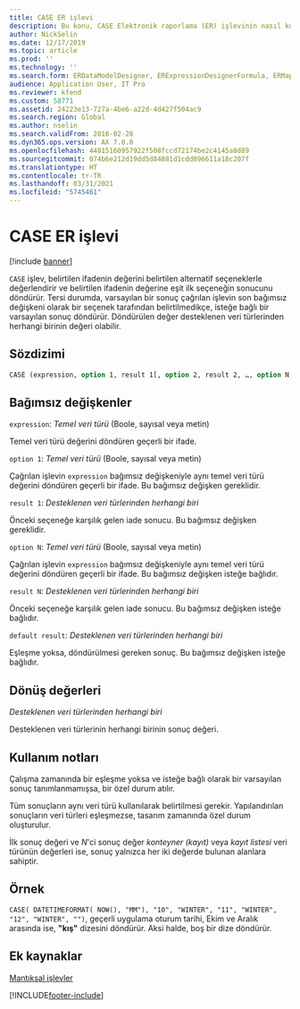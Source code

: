 ```yaml
---
title: CASE ER işlevi
description: Bu konu, CASE Elektronik raporlama (ER) işlevinin nasıl kullanıldığı hakkında bilgi sağlar.
author: NickSelin
ms.date: 12/17/2019
ms.topic: article
ms.prod: ''
ms.technology: ''
ms.search.form: ERDataModelDesigner, ERExpressionDesignerFormula, ERMappedFormatDesigner, ERModelMappingDesigner
audience: Application User, IT Pro
ms.reviewer: kfend
ms.custom: 58771
ms.assetid: 24223e13-727a-4be6-a22d-4d427f504ac9
ms.search.region: Global
ms.author: nselin
ms.search.validFrom: 2016-02-28
ms.dyn365.ops.version: AX 7.0.0
ms.openlocfilehash: 44815160957922f508fccd72174be2c4145a8d89
ms.sourcegitcommit: 074b6e212d19dd5d84881d1cdd096611a18c207f
ms.translationtype: HT
ms.contentlocale: tr-TR
ms.lasthandoff: 03/31/2021
ms.locfileid: "5745461"
---
```

# <a name="case-er-function"></a>CASE ER işlevi

[!include [banner](../includes/banner.md)]

`CASE` işlev, belirtilen ifadenin değerini belirtilen alternatif seçeneklerle değerlendirir ve belirtilen ifadenin değerine eşit ilk seçeneğin sonucunu döndürür. Tersi durumda, varsayılan bir sonuç çağrılan işlevin son bağımsız değişkeni olarak bir seçenek tarafından belirtilmedikçe, isteğe bağlı bir varsayılan sonuç döndürür. Döndürülen değer desteklenen veri türlerinden herhangi birinin değeri olabilir.

## <a name="syntax"></a>Sözdizimi

```vb
CASE (expression, option 1, result 1[, option 2, result 2, …, option N, result N, default result])
```

## <a name="arguments"></a>Bağımsız değişkenler

`expression`: *Temel veri türü* (Boole, sayısal veya metin)

Temel veri türü değerini döndüren geçerli bir ifade.

`option 1`: *Temel veri türü* (Boole, sayısal veya metin)

Çağrılan işlevin `expression` bağımsız değişkeniyle aynı temel veri türü değerini döndüren geçerli bir ifade. Bu bağımsız değişken gereklidir.

`result 1`: *Desteklenen veri türlerinden herhangi biri*

Önceki seçeneğe karşılık gelen iade sonucu. Bu bağımsız değişken gereklidir.

`option N`: *Temel veri türü* (Boole, sayısal veya metin)

Çağrılan işlevin `expression` bağımsız değişkeniyle aynı temel veri türü değerini döndüren geçerli bir ifade. Bu bağımsız değişken isteğe bağlıdır.

`result N`: *Desteklenen veri türlerinden herhangi biri*

Önceki seçeneğe karşılık gelen iade sonucu. Bu bağımsız değişken isteğe bağlıdır.

`default result`: *Desteklenen veri türlerinden herhangi biri*

Eşleşme yoksa, döndürülmesi gereken sonuç. Bu bağımsız değişken isteğe bağlıdır.

## <a name="return-values"></a>Dönüş değerleri

*Desteklenen veri türlerinden herhangi biri*

Desteklenen veri türlerinin herhangi birinin sonuç değeri.

## <a name="usage-notes"></a>Kullanım notları

Çalışma zamanında bir eşleşme yoksa ve isteğe bağlı olarak bir varsayılan sonuç tanımlanmamışsa, bir özel durum atılır.

Tüm sonuçların aynı veri türü kullanılarak belirtilmesi gerekir. Yapılandırılan sonuçların veri türleri eşleşmezse, tasarım zamanında özel durum oluşturulur.

İlk sonuç değeri ve *N*'ci sonuç değer *konteyner (kayıt)* veya *kayıt listesi* veri türünün değerleri ise, sonuç yalnızca her iki değerde bulunan alanlara sahiptir.

## <a name="example"></a>Örnek

`CASE( DATETIMEFORMAT( NOW(), "MM"), "10", "WINTER", "11", "WINTER", "12", "WINTER", "")`, geçerli uygulama oturum tarihi, Ekim ve Aralık arasında ise, **"kış"** dizesini döndürür. Aksi halde, boş bir dize döndürür.

## <a name="additional-resources"></a>Ek kaynaklar

[Mantıksal işlevler](er-functions-category-logical.md)


[!INCLUDE[footer-include](../../../includes/footer-banner.md)]